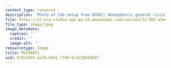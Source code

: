 ```yaml
---
content_type: resource
description: 'Photo of lab setup from GFDXI: Atmospheric general circulation.'
file: https://ol-ocw-studio-app-qa.s3.amazonaws.com/courses/12-003-atmosphere-ocean-and-climate-dynamics-fall-2008/979a7b93aa766bd177486c52206dd037_MVC008F1.jpg
file_type: image/jpeg
image_metadata:
  caption: ''
  credit: ''
  image-alt: ''
resourcetype: Image
title: MVC008F1
uid: 979a7b93-aa76-6bd1-7748-6c52206dd037
---
```

